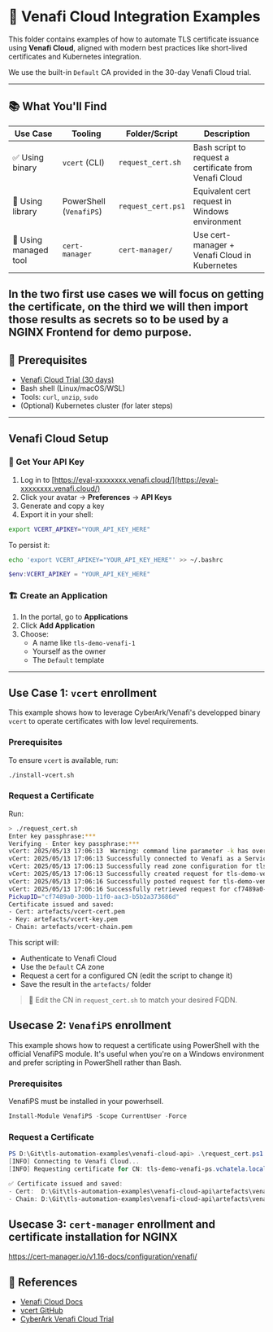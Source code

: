 # 🔐 Venafi Cloud Integration Examples

This folder contains examples of how to automate TLS certificate issuance using **Venafi Cloud**, aligned with modern best practices like short-lived certificates and Kubernetes integration.

We use the built-in `Default` CA provided in the 30-day Venafi Cloud trial.

---

## 📚 What You'll Find

| Use Case | Tooling      | Folder/Script         | Description                                          |
|----------|--------------|-----------------------|------------------------------------------------------|
| ✅ Using binary | `vcert` (CLI) | `request_cert.sh`       | Bash script to request a certificate from Venafi Cloud |
| 🔄 Using library | PowerShell (`VenafiPS`) | `request_cert.ps1`      | Equivalent cert request in Windows environment       |
| 🚀 Using managed tool | `cert-manager` | `cert-manager/`         | Use cert-manager + Venafi Cloud in Kubernetes        |

In the two first use cases we will focus on getting the certificate, on the third we will then import those results as secrets so to be used by a NGINX Frontend for demo purpose.
---

## 🧩 Prerequisites

- [Venafi Cloud Trial (30 days)](https://www.cyberark.com/try-buy/certificate-manager-saas-trial/)
- Bash shell (Linux/macOS/WSL)
- Tools: `curl`, `unzip`, `sudo`
- (Optional) Kubernetes cluster (for later steps)


---

## Venafi Cloud Setup

### 🔑 Get Your API Key

1. Log in to [https://eval-xxxxxxxx.venafi.cloud/](https://eval-xxxxxxxx.venafi.cloud/)
2. Click your avatar → **Preferences** → **API Keys**
3. Generate and copy a key
4. Export it in your shell:

```bash
export VCERT_APIKEY="YOUR_API_KEY_HERE"
````

To persist it:

```bash
echo 'export VCERT_APIKEY="YOUR_API_KEY_HERE"' >> ~/.bashrc
```
```powershell
$env:VCERT_APIKEY = "YOUR_API_KEY_HERE"
```

### 🏗️ Create an Application

1. In the portal, go to **Applications**
2. Click **Add Application**
3. Choose:
   * A name like `tls-demo-venafi-1`
   * Yourself as the owner
   * The `Default` template

---

## Use Case 1: `vcert` enrollment 
This example shows how to leverage CyberArk/Venafi's developped binary `vcert` to operate certificates with low level requirements.
### Prerequisites
To ensure `vcert` is available, run:
```bash
./install-vcert.sh
```
### Request a Certificate

Run:

```bash
> ./request_cert.sh
Enter key passphrase:***
Verifying - Enter key passphrase:***
vCert: 2025/05/13 17:06:13  Warning: command line parameter -k has overridden environment variable VCERT_APIKEY 
vCert: 2025/05/13 17:06:13 Successfully connected to Venafi as a Service
vCert: 2025/05/13 17:06:13 Successfully read zone configuration for tls-demo-venafi-1\Default
vCert: 2025/05/13 17:06:13 Successfully created request for tls-demo-venafi-vcert.vchatela.local
vCert: 2025/05/13 17:06:16 Successfully posted request for tls-demo-venafi-vcert.vchatela.local, will pick up by cf7489a0-300b-11f0-aac3-b5b2a373686d
vCert: 2025/05/13 17:06:16 Successfully retrieved request for cf7489a0-300b-11f0-aac3-b5b2a373686d
PickupID="cf7489a0-300b-11f0-aac3-b5b2a373686d"
Certificate issued and saved:
- Cert: artefacts/vcert-cert.pem
- Key: artefacts/vcert-key.pem
- Chain: artefacts/vcert-chain.pem
```

This script will:

* Authenticate to Venafi Cloud
* Use the `Default` CA zone
* Request a cert for a configured CN (edit the script to change it)
* Save the result in the `artefacts/` folder

> 🔧 Edit the CN in `request_cert.sh` to match your desired FQDN.

## Usecase 2: `VenafiPS` enrollment 
This example shows how to request a certificate using PowerShell with the official VenafiPS module. It's useful when you're on a Windows environment and prefer scripting in PowerShell rather than Bash.
### Prerequisites
VenafiPS must be installed in your powerhsell.

```powershell
Install-Module VenafiPS -Scope CurrentUser -Force
```

### Request a Certificate
```powershell
PS D:\Git\tls-automation-examples\venafi-cloud-api> .\request_cert.ps1
[INFO] Connecting to Venafi Cloud...
[INFO] Requesting certificate for CN: tls-demo-venafi-ps.vchatela.local...

✅ Certificate issued and saved:
- Cert:  D:\Git\tls-automation-examples\venafi-cloud-api\artefacts\venafips-cert.pem
- Chain: D:\Git\tls-automation-examples\venafi-cloud-api\artefacts\venafips-chain.pem
```

## Usecase 3: `cert-manager` enrollment and certificate installation for NGINX
https://cert-manager.io/v1.16-docs/configuration/venafi/

## 🔗 References

* [Venafi Cloud Docs](https://docs.venafi.cloud)
* [vcert GitHub](https://github.com/Venafi/vcert)
* [CyberArk Venafi Cloud Trial](https://www.cyberark.com/try-buy/certificate-manager-saas-trial/)
